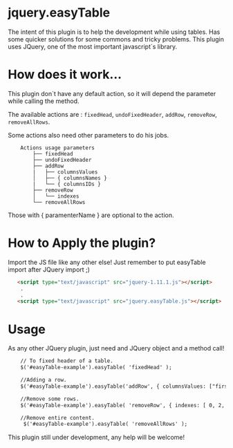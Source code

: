 jquery.easyTable
================

The intent of this plugin is to help the development while using tables.
Has some quicker solutions for some commons and tricky problems.
This plugin uses JQuery, one of the most important javascript`s library.

How does it work...
==============
This plugin don`t have any default action, so it will depend the parameter while calling the method.

The available actions are : `fixedHead`, `undoFixedHeader`, `addRow`, `removeRow`, `removeAllRows`.

Some actions also need other parameters to do his jobs.
```
    Actions usage parameters
        ├── fixedHead
        ├── undoFixedHeader
        ├── addRow
        |   ├── columnsValues
        │   ├── { columnsNames }  
        |   └── { columnsIDs }
        ├── removeRow
        │   └── indexes
        └── removeAllRows
```
Those with { paramenterName } are optional to the action.

How to Apply the plugin?
================

Import the JS file like any other else!
Just remember to put easyTable import after JQuery import ;)

```html
   <script type="text/javascript" src="jquery-1.11.1.js"></script>
    .
    .
   <script type="text/javascript" src="jquery.easyTable.js"></script>
```

Usage
==============

As any other JQuery plugin, just need and JQuery object and a method call!

```html
    // To fixed header of a table.
    $('#easyTable-example').easyTable( 'fixedHead' );  

    //Adding a row.
    $('#easyTable-example').easyTable('addRow', { columnsValues: ["first", "...", "N columns" ] } );

    //Remove some rows.
    $('#easyTable-example').easyTable( 'removeRow', { indexes: [ 0, 2, 4, 6 ] } );  

    //Remove entire content.
     $('#easyTable-example').easyTable( 'removeAllRows' );  

```

This plugin still under development, any help will be welcome!
